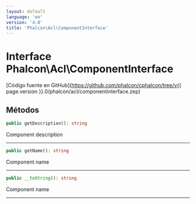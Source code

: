 ```yaml
---
layout: default
language: 'en'
version: '4.0'
title: 'Phalcon\Acl\ComponentInterface'
---
```


# Interface **Phalcon\Acl\ComponentInterface**

[Código fuente en GitHub](https://github.com/phalcon/cphalcon/tree/v{{ page.version }}.0/phalcon/acl/componentinterface.zep)

## Métodos

```php
public getDescription(): string
```

Component description

* * *

```php
public getName(): string
```

Component name

* * *

```php
public __toString(): string
```

Component name

* * *